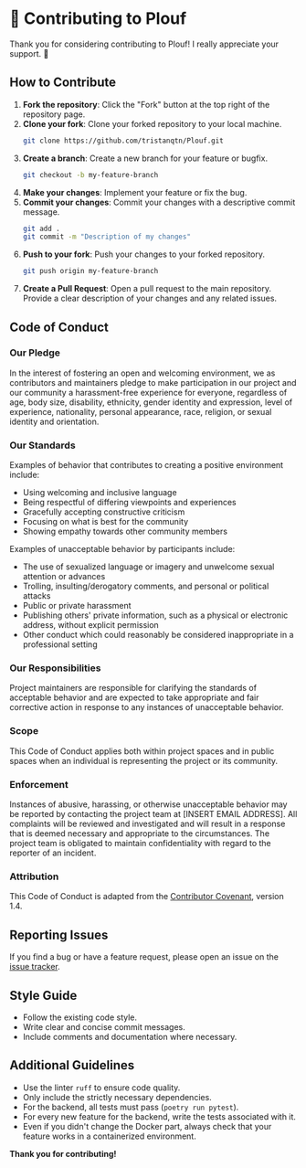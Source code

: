 # 🌊 Contributing to Plouf

Thank you for considering contributing to Plouf! I really appreciate your support. 🚀

## How to Contribute

1. **Fork the repository**: Click the "Fork" button at the top right of the repository page.
2. **Clone your fork**: Clone your forked repository to your local machine.
   ```sh
   git clone https://github.com/tristanqtn/Plouf.git
   ```
3. **Create a branch**: Create a new branch for your feature or bugfix.
   ```sh
   git checkout -b my-feature-branch
   ```
4. **Make your changes**: Implement your feature or fix the bug.
5. **Commit your changes**: Commit your changes with a descriptive commit message.
   ```sh
   git add .
   git commit -m "Description of my changes"
   ```
6. **Push to your fork**: Push your changes to your forked repository.
   ```sh
   git push origin my-feature-branch
   ```
7. **Create a Pull Request**: Open a pull request to the main repository. Provide a clear description of your changes and any related issues.

## Code of Conduct

### Our Pledge

In the interest of fostering an open and welcoming environment, we as contributors and maintainers pledge to make participation in our project and our community a harassment-free experience for everyone, regardless of age, body size, disability, ethnicity, gender identity and expression, level of experience, nationality, personal appearance, race, religion, or sexual identity and orientation.

### Our Standards

Examples of behavior that contributes to creating a positive environment include:

- Using welcoming and inclusive language
- Being respectful of differing viewpoints and experiences
- Gracefully accepting constructive criticism
- Focusing on what is best for the community
- Showing empathy towards other community members

Examples of unacceptable behavior by participants include:

- The use of sexualized language or imagery and unwelcome sexual attention or advances
- Trolling, insulting/derogatory comments, and personal or political attacks
- Public or private harassment
- Publishing others' private information, such as a physical or electronic address, without explicit permission
- Other conduct which could reasonably be considered inappropriate in a professional setting

### Our Responsibilities

Project maintainers are responsible for clarifying the standards of acceptable behavior and are expected to take appropriate and fair corrective action in response to any instances of unacceptable behavior.

### Scope

This Code of Conduct applies both within project spaces and in public spaces when an individual is representing the project or its community.

### Enforcement

Instances of abusive, harassing, or otherwise unacceptable behavior may be reported by contacting the project team at [INSERT EMAIL ADDRESS]. All complaints will be reviewed and investigated and will result in a response that is deemed necessary and appropriate to the circumstances. The project team is obligated to maintain confidentiality with regard to the reporter of an incident.

### Attribution

This Code of Conduct is adapted from the [Contributor Covenant](https://www.contributor-covenant.org), version 1.4.

## Reporting Issues

If you find a bug or have a feature request, please open an issue on the [issue tracker](https://github.com/tristanqtn/Plouf/issues).

## Style Guide

- Follow the existing code style.
- Write clear and concise commit messages.
- Include comments and documentation where necessary.

## Additional Guidelines

- Use the linter `ruff` to ensure code quality.
- Only include the strictly necessary dependencies.
- For the backend, all tests must pass (`poetry run pytest`).
- For every new feature for the backend, write the tests associated with it.
- Even if you didn't change the Docker part, always check that your feature works in a containerized environment.

**Thank you for contributing!**
